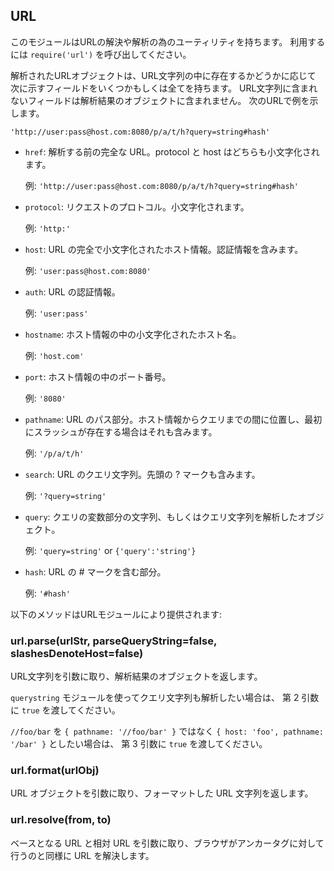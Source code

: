 ## URL

<!--

This module has utilities for URL resolution and parsing.
Call `require('url')` to use it.

-->
このモジュールはURLの解決や解析の為のユーティリティを持ちます。
利用するには `require('url')` を呼び出してください。

<!--

Parsed URL objects have some or all of the following fields, depending on
whether or not they exist in the URL string. Any parts that are not in the URL
string will not be in the parsed object. Examples are shown for the URL

-->
解析されたURLオブジェクトは、URL文字列の中に存在するかどうかに応じて
次に示すフィールドをいくつかもしくは全てを持ちます。
URL文字列に含まれないフィールドは解析結果のオブジェクトに含まれません。
次のURLで例を示します。

`'http://user:pass@host.com:8080/p/a/t/h?query=string#hash'`

<!--

* `href`: The full URL that was originally parsed. Both the protocol and host are lowercased.

  Example: `'http://user:pass@host.com:8080/p/a/t/h?query=string#hash'`
* `protocol`: The request protocol, lowercased.

  Example: `'http:'`
* `host`: The full lowercased host portion of the URL, including port and authentication information.

  Example: `'user:pass@host.com:8080'`
* `auth`: The authentication information portion of a URL.

  Example: `'user:pass'`
* `hostname`: Just the lowercased hostname portion of the host.

  Example: `'host.com'`
* `port`: The port number portion of the host.

  Example: `'8080'`
* `pathname`: The path section of the URL, that comes after the host and before the query, including the initial slash if present.

  Example: `'/p/a/t/h'`
* `search`: The 'query string' portion of the URL, including the leading question mark.

  Example: `'?query=string'`
* `query`: Either the 'params' portion of the query string, or a querystring-parsed object.

  Example: `'query=string'` or `{'query':'string'}`
* `hash`: The 'fragment' portion of the URL including the pound-sign.

  Example: `'#hash'`

-->
* `href`: 解析する前の完全な URL。protocol と host はどちらも小文字化されます。
  
  例: `'http://user:pass@host.com:8080/p/a/t/h?query=string#hash'`
* `protocol`: リクエストのプロトコル。小文字化されます。
  
  例: `'http:'`
* `host`: URL の完全で小文字化されたホスト情報。認証情報を含みます。 
  
  例: `'user:pass@host.com:8080'`
* `auth`: URL の認証情報。
  
  例: `'user:pass'`
* `hostname`: ホスト情報の中の小文字化されたホスト名。

  例: `'host.com'`
* `port`: ホスト情報の中のポート番号。

  例: `'8080'`
* `pathname`: URL のパス部分。ホスト情報からクエリまでの間に位置し、最初にスラッシュが存在する場合はそれも含みます。

  例: `'/p/a/t/h'`
* `search`: URL のクエリ文字列。先頭の ? マークも含みます。

  例: `'?query=string'`
* `query`: クエリの変数部分の文字列、もしくはクエリ文字列を解析したオブジェクト。

  例: `'query=string'` or `{'query':'string'}`
* `hash`: URL の # マークを含む部分。

  例: `'#hash'`

<!--

The following methods are provided by the URL module:

-->
以下のメソッドはURLモジュールにより提供されます:

### url.parse(urlStr, parseQueryString=false, slashesDenoteHost=false)

<!--

Take a URL string, and return an object.

Pass `true` as the second argument to also parse
the query string using the `querystring` module.

Pass `true` as the third argument to treat `//foo/bar` as
`{ host: 'foo', pathname: '/bar' }` rather than
`{ pathname: '//foo/bar' }`.

-->
URL文字列を引数に取り、解析結果のオブジェクトを返します。

`querystring` モジュールを使ってクエリ文字列も解析したい場合は、
第 2 引数に `true` を渡してください。

`//foo/bar` を `{ pathname: '//foo/bar' }` ではなく
`{ host: 'foo', pathname: '/bar' }` としたい場合は、
第 3 引数に `true` を渡してください。

### url.format(urlObj)

<!--

Take a parsed URL object, and return a formatted URL string.

-->
URL オブジェクトを引数に取り、フォーマットした URL 文字列を返します。

### url.resolve(from, to)

<!--

Take a base URL, and a href URL, and resolve them as a browser would for an anchor tag.

-->
ベースとなる URL と相対 URL を引数に取り、ブラウザがアンカータグに対して行うのと同様に URL を解決します。
